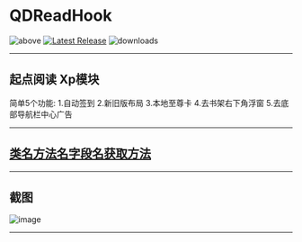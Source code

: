 # QDReadHook

![above](https://img.shields.io/badge/Android-7.0%20or%20above-brightgreen.svg)
[![Latest Release](https://img.shields.io/github/release/xihan123/QDReadHook.svg)](../../releases)
![downloads](https://img.shields.io/github/downloads/xihan123/QDReadHook/total)

---

## 起点阅读 Xp模块

简单5个功能:
1.自动签到
2.新旧版布局
3.本地至尊卡
4.去书架右下角浮窗
5.去底部导航栏中心广告

---

## [类名方法名字段名获取方法](Tutorial.md)

---

## 截图

![image](https://github.com/xihan123/QDReadHook/blob/master/Screenshots/1.jpg?raw=true)

---

